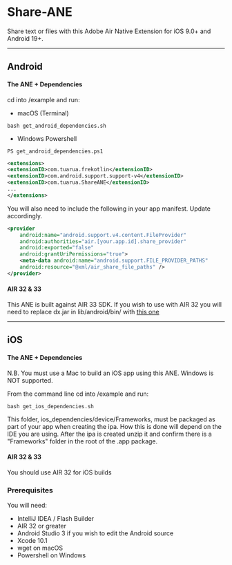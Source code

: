 # Share-ANE

Share text or files with this Adobe Air Native Extension for iOS 9.0+ and Android 19+.    

-------------

## Android

#### The ANE + Dependencies

cd into /example and run:
- macOS (Terminal)
```shell
bash get_android_dependencies.sh
```
- Windows Powershell
```shell
PS get_android_dependencies.ps1
```

```xml
<extensions>
<extensionID>com.tuarua.frekotlin</extensionID>
<extensionID>com.android.support.support-v4</extensionID>
<extensionID>com.tuarua.ShareANE</extensionID>
...
</extensions>
```

You will also need to include the following in your app manifest. Update accordingly.

```xml
<provider
    android:name="android.support.v4.content.FileProvider"
    android:authorities="air.[your.app.id].share_provider"
    android:exported="false"
    android:grantUriPermissions="true">
    <meta-data android:name="android.support.FILE_PROVIDER_PATHS" 
    android:resource="@xml/air_share_file_paths" />
</provider>
```

#### AIR 32 & 33
This ANE is built against AIR 33 SDK. If you wish to use with AIR 32 you will need to replace dx.jar in lib/android/bin/ with [this one](https://github.com/tuarua/Android-ANE-Dependencies/blob/master/AIR32_patch/lib/android/bin/dx.jar?raw=true)

-------------

## iOS

#### The ANE + Dependencies

N.B. You must use a Mac to build an iOS app using this ANE. Windows is NOT supported.

From the command line cd into /example and run:

```shell
bash get_ios_dependencies.sh
```

This folder, ios_dependencies/device/Frameworks, must be packaged as part of your app when creating the ipa. How this is done will depend on the IDE you are using.
After the ipa is created unzip it and confirm there is a "Frameworks" folder in the root of the .app package.   

#### AIR 32 & 33
You should use AIR 32 for iOS builds

### Prerequisites

You will need:

- IntelliJ IDEA / Flash Builder
- AIR 32 or greater
- Android Studio 3 if you wish to edit the Android source
- Xcode 10.1
- wget on macOS
- Powershell on Windows
